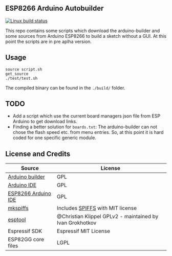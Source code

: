 ## ESP8266 Arduino Autobuilder
[![Linux build status](https://travis-ci.org/pgollor/esp8266-arduino-autobuilder.svg)](https://travis-ci.org/pgollor/esp8266-arduino-autobuilder)

This repo contains some scripts which download the arduino-builder and some sources from Arduino ESP8266 to build a sketch without a GUI.
At this point the scripts are in pre aplha version.

## Usage
```
source script.sh
get_source
./test/test.sh
```
The compiled binary can be found in the `./build/` folder.


## TODO
- Add a script which use the current board managers json file from ESP Arduino to get download links.
- Finding a better solution for `boards.txt`: The arduino-builder can not chose the flash speed etc. from menu entries. So, at this point it is hard coded for one specific generic module.

## License and Credits
 Source | License
--------|--------
[Arduino builder](https://github.com/arduino/arduino-builder) | GPL
[Arduino IDE](https://github.com/arduino/Arduino) | GPL
[ESP8266 Arduino IDE](https://github.com/esp8266/Arduino) | GPL
[mkspiffs](https://github.com/igrr/mkspiffs) | Includes [SPIFFS](https://github.com/pellepl/spiffs) with MIT license
[esptool](https://github.com/igrr/esptool-ck) | @Christian Klippel GPLv2 - maintained by Ivan Grokhotkov
Espressif SDK | Espressif MIT License
ESP82GG core files | LGPL
